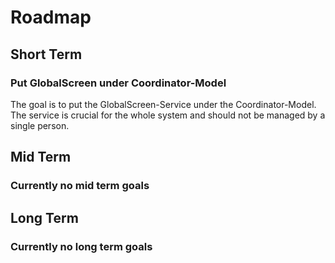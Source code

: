 # Roadmap


## Short Term

### Put GlobalScreen under Coordinator-Model
The goal is to put the GlobalScreen-Service under the Coordinator-Model. The service is crucial for the whole system and should not be managed by a single person.

## Mid Term

### Currently no mid term goals


## Long Term

### Currently no long term goals
